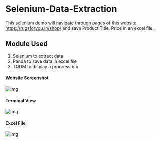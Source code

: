 # Selenium-Data-Extraction
This selenium demo will navigate through pages of this website https://rugsforyou.in/shop/ and save Product Title, Price in an excel file.

## Module Used
1. Selenium to extract data
2. Panda to save data in excel file
3. TQDM to display a progress bar

#### Website Screenshot
![img](https://i.imgur.com/uTC0AEv.png)
#### Terminal View
![img](https://i.imgur.com/JrPPt6x.png)
#### Excel File
![img](https://i.imgur.com/UUCzHku.png)
